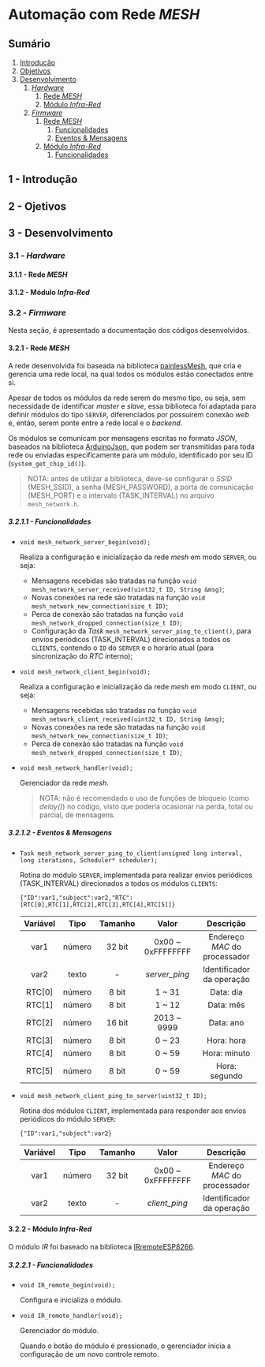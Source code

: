 # Automação com Rede *MESH*

## Sumário

1. [Introdução](#introducao)
2. [Objetivos](#objetivos)
3. [Desenvolvimento](#desenvolvimento)  
    1. [*Hardware*](#desenvolvimento/hardware)  
        1. [Rede *MESH*](#desenvolvimento/hardware/mesh)  
        2. [Módulo *Infra-Red*](#desenvolvimento/hardware/ir)
    2. [*Firmware*](#desenvolvimento/firmware)
        1. [Rede *MESH*](#desenvolvimento/firmware/mesh)
            1. [Funcionalidades](#desenvolvimento/firmware/mesh/funcionalidades)
            1. [Eventos & Mensagens](#desenvolvimento/firmware/mesh/json)
        2. [Módulo *Infra-Red*](#desenvolvimento/firmware/ir)
            1. [Funcionalidades](#desenvolvimento/firmware/ir/funcionalidades)

<a name="introducao">

## 1 - Introdução

</a>

<a name="objetivos">

## 2 - Ojetivos

</a>

<a name="desenvolvimento">

## 3 - Desenvolvimento

</a>

<a name="desenvolvimento/hardware">

### 3.1 - *Hardware*

</a>

<a name="desenvolvimento/hardware/mesh">

#### 3.1.1 - Rede *MESH*

</a>

<a name="desenvolvimento/hardware/ir">

#### 3.1.2 - Módulo *Infra-Red*

</a>

<a name="desenvolvimento/firmware">

### 3.2 - *Firmware*

Nesta seção, é apresentado a documentação dos códigos desenvolvidos.

</a>

<a name="desenvolvimento/firmware/mesh">

#### 3.2.1 - Rede *MESH*

A rede desenvolvida foi baseada na biblioteca [painlessMesh](https://gitlab.com/painlessMesh/painlessMesh), que cria e gerencia uma rede local, na qual todos os módulos estão conectados entre si.

Apesar de todos os módulos da rede serem do mesmo tipo, ou seja, sem necessidade de identificar *master* e *slave*, essa biblioteca foi adaptada para definir módulos do tipo ```SERVER```, diferenciados por possuirem conexão *web* e, então, serem ponte entre a rede local e o *backend*.

Os módulos se comunicam por mensagens escritas no formato *JSON*, baseados na biblioteca [ArduinoJson](https://arduinojson.org), que podem ser transmitidas para toda rede ou enviadas especificamente para um módulo, identificado por seu ID (```system_get_chip_id()```).

> NOTA: antes de utilizar a biblioteca, deve-se configurar o *SSID* (MESH_SSID), a senha (MESH_PASSWORD), a porta de comunicação (MESH_PORT) e o intervalo (TASK_INTERVAL) no arquivo ```mesh_network.h```.

</a>

<a name="desenvolvimento/firmware/mesh/funcionalidades">

##### 3.2.1.1 - Funcionalidades

* ```void mesh_network_server_begin(void);```

    Realiza a configuração e inicialização da rede *mesh* em modo ```SERVER```, ou seja:
    
    * Mensagens recebidas são tratadas na função ```void mesh_network_server_received(uint32_t ID, String &msg)```;
    * Novas conexões na rede são tratadas na função ```void mesh_network_new_connection(size_t ID)```;
    * Perca de conexão são tratadas na função ```void mesh_network_dropped_connection(size_t ID)```;
    * Configuração da *Task* ```mesh_network_server_ping_to_client()```, para envios periódicos (TASK_INTERVAL) direcionados a todos os ```CLIENTS```, contendo o ```ID``` do ```SERVER``` e o horário atual (para sincronização do *RTC* interno);
    
* ```void mesh_network_client_begin(void);```

    Realiza a configuração e inicialização da rede *mesh* em modo ```CLIENT```, ou seja:
    
    * Mensagens recebidas são tratadas na função ```void mesh_network_client_received(uint32_t ID, String &msg)```;
    * Novas conexões na rede são tratadas na função ```void mesh_network_new_connection(size_t ID)```;
    * Perca de conexão são tratadas na função ```void mesh_network_dropped_connection(size_t ID)```;
    
* ```void mesh_network_handler(void);```

    Gerenciador da rede *mesh*.
    
    > NOTA: não é recomendado o uso de funções de bloqueio (como *delay()*) no código, visto que poderia ocasionar na perda, total ou parcial, de mensagens.
    
</a>

<a name="desenvolvimento/firmware/mesh/json">

##### 3.2.1.2 - Eventos & Mensagens

* ```Task mesh_network_server_ping_to_client(unsigned long interval, long iterations, Scheduler* scheduler);```

    Rotina do módulo ```SERVER```, implementada para realizar envios periódicos (TASK_INTERVAL) direcionados a todos os módulos ```CLIENTS```:
    
    ```
    {"ID":var1,"subject":var2,"RTC":[RTC[0],RTC[1],RTC[2],RTC[3],RTC[4],RTC[5]]}
    ```
    
    | Variável |  Tipo  |  Tamanho |       Valor       |           Descrição           |
    |:--------:|:------:|:--------:|:-----------------:|:-----------------------------:|
    | var1     | número |  32 bit  | 0x00 ~ 0xFFFFFFFF | Endereço *MAC* do processador |
    | var2     | texto  |     -    |   *server_ping*   | Identificador da operação     |
    | RTC[0]   | número |   8 bit  |       1 ~ 31      | Data: dia                     |
    | RTC[1]   | número |   8 bit  |       1 ~ 12      | Data: mês                     |
    | RTC[2]   | número |  16 bit  |    2013 ~ 9999    | Data: ano                     |
    | RTC[3]   | número |   8 bit  |       0 ~ 23      | Hora: hora                    |
    | RTC[4]   | número |   8 bit  |       0 ~ 59      | Hora: minuto                  |
    | RTC[5]   | número |   8 bit  |       0 ~ 59      | Hora: segundo                 |
    
* ```void mesh_network_client_ping_to_server(uint32_t ID);```

    Rotina dos módulos ```CLIENT```, implementada para responder aos envios periódicos do módulo ```SERVER```:
    
    ```
    {"ID":var1,"subject":var2}
    ```
    
    | Variável |  Tipo  |  Tamanho |       Valor       |           Descrição           |
    |:--------:|:------:|:--------:|:-----------------:|:-----------------------------:|
    | var1     | número |  32 bit  | 0x00 ~ 0xFFFFFFFF | Endereço *MAC* do processador |
    | var2     | texto  |     -    |   *client_ping*   | Identificador da operação     |
    
</a>

<a name="desenvolvimento/firmware/ir">

#### 3.2.2 - Módulo *Infra-Red*

O módulo *IR* foi baseado na biblioteca [IRremoteESP8266](https://github.com/crankyoldgit/IRremoteESP8266).

</a>

<a name="desenvolvimento/firmware/ir/funcionalidades">

##### 3.2.2.1 - Funcionalidades

* ```void IR_remote_begin(void);```

    Configura e inicializa o módulo. 
    
* ```void IR_remote_handler(void);```

    Gerenciador do módulo.
    
    Quando o botão do módulo é pressionado, o gerenciador inicia a configuração de um novo controle remoto.

</a>
